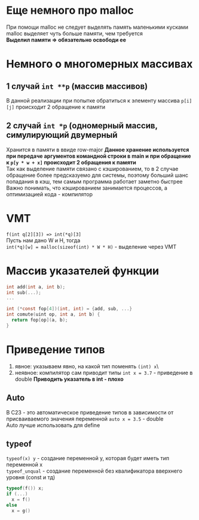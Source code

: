 # Еще немного про malloc

При помощи malloc не следует выделять память маленькими кусками\
malloc выделяет чуть больше памяти, чем требуется\
**Выделил памяти => обязательно освободи ее**

# Немного о многомерных массивах

## 1 случай `int **p` (массив массивов)

В данной реализации при попытке обратиться к элементу массива `p[i][j]` происходит 2 обращение к памяти

## 2 случай `int *p` (одномерный массив, симулирующий двумерный

Хранится в памяти в ввиде row-major
**Данное хранение используется при передаче аргументов командной строки в main и при обращение к `p[y * w + x]` происходит 2 обращения к памяти**\
Так как выделение памяти связано с кэшированием, то в 2 случае обращение более предсказуемо для системы, поэтому больший шанс попадания в кэш, тем самым программа работает заметно быстрее\
Важно понимать, что кэшированием занимается процессов, а оптимизацией кода - компилятор

# VMT

`f(int q[2][3]) => int(*q)[3]`\
Пусть нам дано W и H, тогда\
`int(*q)[w] = malloc(sizeof(int) * W * H)` - выделение через VMT

# Массив указателей функции

``` C
int add(int a, int b);
int sub(...);
...

int (*const fop[4])(int, int) = {add, sub, ...}
int comute(uint op, int a, int b) {
  return fop[op](a, b);
}
```
# Приведение типов

1) явное: указываем явно, на какой тип поменять `(int) x`\
2) неявное: компилятор сам приводит типы `int x = 3.7` - приведение в double
**Приводить указатель в int - плохо**

## Auto

В C23 - это автоматическое приведение типов в зависимости от присваиваемого значения переменной `auto x = 3.5` - double\
Auto лучше использовать для define

## typeof

`typeof(x) y` - создание переменной y, которая будет иметь тип переменной x\
`typeof_unqual` - создание переменной без квалификатора вверхнего уровня (const и тд)
``` C
typeof(f()) x;
if (...)
  x = f()
else
  x = g()
```
